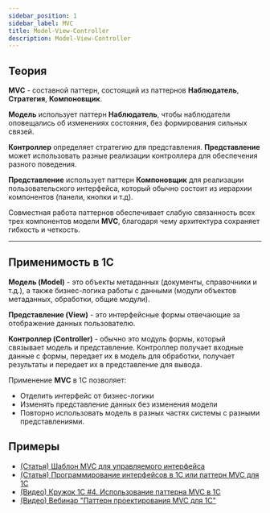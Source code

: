 ```yaml
---
sidebar_position: 1
sidebar_label: MVC
title: Model-View-Controller
description: Model-View-Controller
---
```

## Теория
**MVC** - составной паттерн, состоящий из паттернов **Наблюдатель**, **Стратегия**, **Компоновщик**.

**Модель** использует паттерн **Наблюдатель**, чтобы наблюдатели оповещались об изменениях состояния, без формирования сильных связей.

**Контроллер** определяет стратегию для представления. **Представление** может использовать разные реализации контроллера для обеспечения разного поведения.

**Представление** использует паттерн **Компоновщик** для реализации пользовательского интерфейса, который обычно состоит из иерархии компонентов (панели, кнопки и т.д).

Совместная работа паттернов обеспечивает слабую связанность всех трех компонентов модели **MVC**, благодаря чему архитектура сохраняет гибкость и четкость.

---
## Применимость в 1С

**Модель (Model)** - это объекты метаданных (документы, справочники и т.д.), а также бизнес-логика работы с данными (модули объектов метаданных, обработки, общие модули).

**Представление (View)** - это интерфейсные формы отвечающие за отображение данных пользователю.

**Контроллер (Controller)** - обычно это модуль формы, который связывает модель и представление. Контроллер получает входные данные с формы, передает их в модель для обработки, получает результаты и передает их в представление для вывода.

Применение **MVC** в 1С позволяет:

- Отделить интерфейс от бизнес-логики
- Изменять представление данных без изменения модели
- Повторно использовать модель в разных частях системы с разными представлениями.

## Примеры
- [(Статья) Шаблон MVC для управляемого интерфейса](https://infostart.ru/1c/articles/791341/)
- [(Статья) Программирование интерфейсов в 1С или паттерн MVC для 1С](https://infostart.ru/1c/articles/155589/)
- [(Видео) Кружок 1С #4. Использование паттерна MVC в 1С](https://youtu.be/060qtsBQyHw?si=DaKwEW7L6HkrX21a)
- [(Видео) Вебинар "Паттерн проектирования MVC для 1С"](https://youtu.be/N5ci6ZSlq5k?si=Vrx2Xz7N7bZIq9eF)
